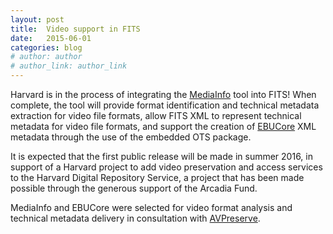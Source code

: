```yaml
---
layout: post
title:  Video support in FITS
date:   2015-06-01
categories: blog
# author: author
# author_link: author_link
---
```


Harvard is in the process of integrating the [MediaInfo](https://mediaarea.net/en/MediaInfo) tool into FITS! When complete, the tool will provide format identification and technical metadata extraction for video file formats, allow FITS XML to represent technical metadata for video file formats, and support the creation of [EBUCore](https://tech.ebu.ch/MetadataEbuCore) XML metadata through the use of the embedded OTS package.

It is expected that the first public release will be made in summer 2016, in support of a Harvard project to add video preservation and access services to the Harvard Digital Repository Service, a project that has been made possible through the generous support of the Arcadia Fund.

MediaInfo and EBUCore were selected for video format analysis and technical metadata delivery in consultation with [AVPreserve](http://www.avpreserve.com/).
